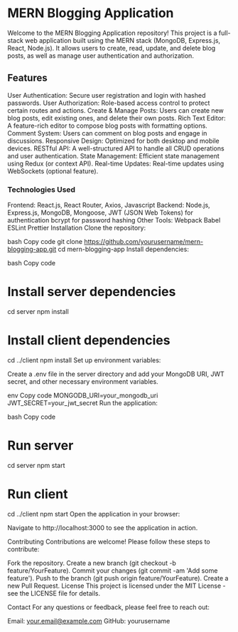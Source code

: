 # MERN Blogging Application
Welcome to the MERN Blogging Application repository! This project is a full-stack web application built using the MERN stack (MongoDB, Express.js, React, Node.js). It allows users to create, read, update, and delete blog posts, as well as manage user authentication and authorization.

## Features
User Authentication: Secure user registration and login with hashed passwords.
User Authorization: Role-based access control to protect certain routes and actions.
Create & Manage Posts: Users can create new blog posts, edit existing ones, and delete their own posts.
Rich Text Editor: A feature-rich editor to compose blog posts with formatting options.
Comment System: Users can comment on blog posts and engage in discussions.
Responsive Design: Optimized for both desktop and mobile devices.
RESTful API: A well-structured API to handle all CRUD operations and user authentication.
State Management: Efficient state management using Redux (or context API).
Real-time Updates: Real-time updates using WebSockets (optional feature).

### Technologies Used
Frontend: React.js, React Router, Axios, Javascript 
Backend: Node.js, Express.js, MongoDB, Mongoose, JWT (JSON Web Tokens) for authentication
bcrypt for password hashing
Other Tools:
Webpack
Babel
ESLint
Prettier
Installation
Clone the repository:

bash
Copy code
git clone https://github.com/yourusername/mern-blogging-app.git
cd mern-blogging-app
Install dependencies:

bash
Copy code
# Install server dependencies
cd server
npm install

# Install client dependencies
cd ../client
npm install
Set up environment variables:

Create a .env file in the server directory and add your MongoDB URI, JWT secret, and other necessary environment variables.

env
Copy code
MONGODB_URI=your_mongodb_uri
JWT_SECRET=your_jwt_secret
Run the application:

bash
Copy code
# Run server
cd server
npm start

# Run client
cd ../client
npm start
Open the application in your browser:

Navigate to http://localhost:3000 to see the application in action.

Contributing
Contributions are welcome! Please follow these steps to contribute:

Fork the repository.
Create a new branch (git checkout -b feature/YourFeature).
Commit your changes (git commit -am 'Add some feature').
Push to the branch (git push origin feature/YourFeature).
Create a new Pull Request.
License
This project is licensed under the MIT License - see the LICENSE file for details.

Contact
For any questions or feedback, please feel free to reach out:

Email: your.email@example.com
GitHub: yourusername

